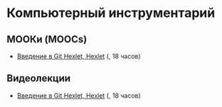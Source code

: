 # Компьютерный инструментарий

## МООКи (MOOCs)

* [Введение в Git Hexlet, Hexlet](https://ru.hexlet.io/courses/intro_to_git) (, 18 часов)

## Видеолекции

* [Введение в Git Hexlet, Hexlet](https://ru.hexlet.io/courses/intro_to_git) (, 18 часов)

